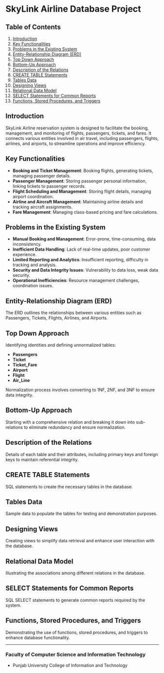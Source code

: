 # SkyLink Airline Database Project

## Table of Contents
1. [Introduction](#introduction)
2. [Key Functionalities](#key-functionalities)
3. [Problems in the Existing System](#problems-in-the-existing-system)
4. [Entity-Relationship Diagram (ERD)](#entity-relationship-diagram-erd)
5. [Top Down Approach](#top-down-approach)
6. [Bottom-Up Approach](#bottom-up-approach)
7. [Description of the Relations](#description-of-the-relations)
8. [CREATE TABLE Statements](#create-table-statements)
9. [Tables Data](#tables-data)
10. [Designing Views](#designing-views)
11. [Relational Data Model](#relational-data-model)
12. [SELECT Statements for Common Reports](#select-statements-for-common-reports)
13. [Functions, Stored Procedures, and Triggers](#functions-stored-procedures-and-triggers)

## Introduction
SkyLink Airline reservation system is designed to facilitate the booking, management, and monitoring of flights, passengers, tickets, and fares. It connects various entities involved in air travel, including passengers, flights, airlines, and airports, to streamline operations and improve efficiency.

## Key Functionalities
- **Booking and Ticket Management**: Booking flights, generating tickets, managing passenger details.
- **Passenger Management**: Storing passenger personal information, linking tickets to passenger records.
- **Flight Scheduling and Management**: Storing flight details, managing airport coordination.
- **Airline and Aircraft Management**: Maintaining airline details and tracking aircraft assignments.
- **Fare Management**: Managing class-based pricing and fare calculations.

## Problems in the Existing System
- **Manual Booking and Management**: Error-prone, time-consuming, data inconsistency.
- **Inefficient Data Handling**: Lack of real-time updates, poor customer experience.
- **Limited Reporting and Analytics**: Insufficient reporting, difficulty in tracking and analysis.
- **Security and Data Integrity Issues**: Vulnerability to data loss, weak data security.
- **Operational Inefficiencies**: Resource management challenges, coordination issues.

## Entity-Relationship Diagram (ERD)
The ERD outlines the relationships between various entities such as Passengers, Tickets, Flights, Airlines, and Airports.

## Top Down Approach
Identifying identities and defining unnormalized tables:
- **Passengers**
- **Ticket**
- **Ticket_Fare**
- **Airport**
- **Flight**
- **Air_Line**

Normalization process involves converting to 1NF, 2NF, and 3NF to ensure data integrity.

## Bottom-Up Approach
Starting with a comprehensive relation and breaking it down into sub-relations to eliminate redundancy and ensure normalization.

## Description of the Relations
Details of each table and their attributes, including primary keys and foreign keys to maintain referential integrity.

## CREATE TABLE Statements
SQL statements to create the necessary tables in the database.

## Tables Data
Sample data to populate the tables for testing and demonstration purposes.

## Designing Views
Creating views to simplify data retrieval and enhance user interaction with the database.

## Relational Data Model
Illustrating the associations among different relations in the database.

## SELECT Statements for Common Reports
SQL SELECT statements to generate common reports required by the system.

## Functions, Stored Procedures, and Triggers
Demonstrating the use of functions, stored procedures, and triggers to enhance database functionality.

---

### Faculty of Computer Science and Information Technology
- Punjab University College of Information and Technology
